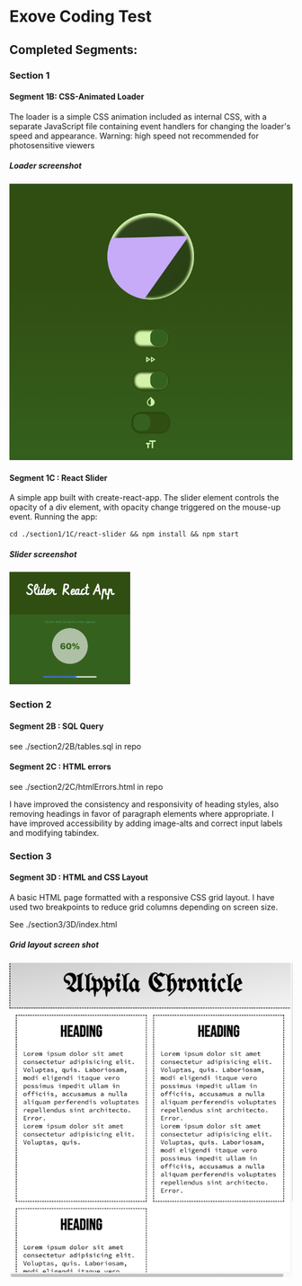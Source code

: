 # Exove Coding Test


## Completed Segments:

### Section 1

#### Segment 1B: CSS-Animated Loader

The loader is a simple CSS animation included as internal CSS, with a separate JavaScript file containing event handlers for changing the loader's speed and appearance. 
Warning: high speed not recommended for photosensitive viewers

##### Loader screenshot

![screenshot](https://github.com/andorjamb/exove-coding-test/blob/master/screenshot_1b.png)


#### Segment 1C : React Slider

A simple app built with create-react-app. 
The slider element controls the opacity of a div element, with opacity change triggered on the mouse-up event. 
Running the app:
```
cd ./section1/1C/react-slider && npm install && npm start
``` 

##### Slider screenshot

<img src="https://github.com/andorjamb/exove-coding-test/blob/master/screenshot_1c.png" alt="screenshot" height="200px">

### Section 2

#### Segment 2B : SQL Query

see ./section2/2B/tables.sql  in repo

#### Segment 2C : HTML errors

see ./section2/2C/htmlErrors.html  in repo

I have improved the consistency and responsivity of heading styles, also removing headings in favor of paragraph elements where appropriate. I have improved accessibility by adding image-alts and correct input labels and modifying tabindex. 


### Section 3

#### Segment 3D : HTML and CSS Layout

A basic HTML page formatted with a responsive CSS grid layout. I have used two breakpoints to reduce grid columns depending on screen size.

See ./section3/3D/index.html

##### Grid layout screen shot

![screenshot](https://github.com/andorjamb/exove-coding-test/blob/master/screenshot_3d.png)

